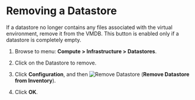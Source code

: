 # Removing a Datastore

If a datastore no longer contains any files associated with the virtual
environment, remove it from the VMDB. This button is enabled only if a
datastore is completely empty.

1.  Browse to menu: **Compute > Infrastructure > Datastores**.

2.  Click on the Datastore to remove.

3.  Click **Configuration**, and
    then ![Remove Datastore](../images/2098.png) (**Remove Datastore from
    Inventory**).

4.  Click **OK**.
